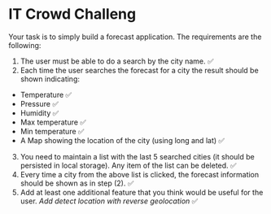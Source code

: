 # IT Crowd Challeng
Your task is to simply build a forecast application. The requirements are the following:
1. The user must be able to do a search by the city name. ✅
2. Each time the user searches the forecast for a city the result should be shown indicating:
* Temperature ✅
* Pressure ✅
* Humidity ✅
* Max temperature ✅
* Min temperature ✅
* A Map showing the location of the city (using long and lat) ✅
3. You need to maintain a list with the last 5 searched cities (it should be persisted in local storage). Any item of the list can be deleted. ✅
4. Every time a city from the above list is clicked, the forecast information should be shown as in step (2). ✅
5. Add at least one additional feature that you think would be useful for the user. *Add detect location with reverse geolocation* ✅
